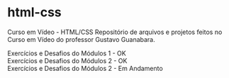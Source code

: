 # html-css

Curso em Vídeo - HTML/CSS
Repositório de arquivos e projetos feitos no Curso em Vídeo do professor Gustavo Guanabara.

Exercícios e Desafios do Módulos 1 - OK<br>
Exercícios e Desafios do Módulos 2 - OK<br>
Exercícios e Desafios do Módulos 2 - Em Andamento